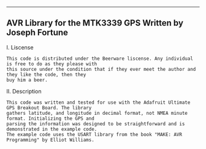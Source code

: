 ----------------------------------
AVR Library for the MTK3339 GPS
   Written by Joseph Fortune
----------------------------------

I. Liscense 

	This code is distributed under the Beerware liscense. Any individual is free to do as they please with
	this source under the condition that if they ever meet the author and they like the code, then they 
	buy him a beer. 

II. Description

	This code was written and tested for use with the Adafruit Ultimate GPS Breakout Board. The library
	gathers latitude, and longitude in decimal format, not NMEA minute format. Initializing the GPS and
	parsing the information was designed to be straightforward and is demonstrated in the example code.
	The example code uses the USART library from the book "MAKE: AVR Programming" by Elliot Williams. 
 
